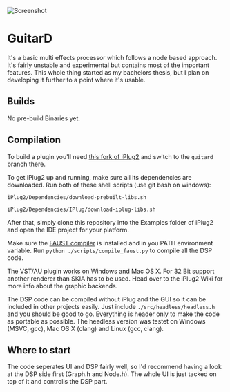 ![Screenshot](https://i.imgur.com/tjzXT6G.png)

# GuitarD

It's a basic multi effects processor which follows a node based approach.
It's fairly unstable and experimental but contains most of the important features.
This whole thing started as my bachelors thesis, but I plan on developing it further to a point where it's usable.

## Builds
No pre-build Binaries yet.

## Compilation
To build a plugin you'll need [this fork of iPlug2](https://github.com/TobiasKozel/iPlug2) and switch to the `guitard` branch there.

To get iPlug2 up and running, make sure all its dependencies are downloaded. Run both of these shell scripts (use git bash on windows):

`iPlug2/Dependencies/download-prebuilt-libs.sh`

`iPlug2/Dependencies/IPlug/download-iplug-libs.sh`

After that, simply clone this repository into the Examples folder of iPlug2 and open the IDE project for your platform.

Make sure the [FAUST compiler](https://github.com/grame-cncm/faust/releases) is installed and in you PATH environment variable. Run `python ./scripts/compile_faust.py` to compile all the DSP code.

The VST/AU plugin works on Windows and Mac OS X. For 32 Bit support another renderer than SKIA has to be used. Head over to the iPlug2 Wiki for more info about the graphic backends.

The DSP code can be compiled without iPlug and the GUI so it can be included in other projects easily. Just include `./src/headless/headless.h` and you should be good to go. Everything is header only to make the code as portable as possible. The headless version was testet on Windows (MSVC, gcc), Mac OS X (clang) and Linux (gcc, clang).

## Where to start

The code seperates UI and DSP fairly well, so I'd recommend having a look at the DSP side first (Graph.h and Node.h). The whole UI is just tacked on top of it and controlls the DSP part.
